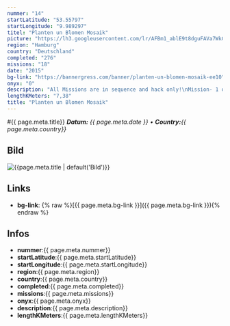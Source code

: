 ```yaml
---
nummer: "14"
startLatitude: "53.55797"
startLongitude: "9.989297"
titel: "Planten un Blomen Mosaik"
picture: "https://lh3.googleusercontent.com/lr/AFBm1_ablE9t8dguFAVa7WkC20igXNC_CJ3d0McZzTG7KJhzuGBn9UfxHTPUdIFlps5ptwZvsB10lzlgMSPE0vTCpQa4bniIwVuFppgUzhPYfAZihqPwwQi8NdcdLYJkLluUbsmpLR2-FfQ-o2sy6AwCYysvuisy3KdwZA73of1fql_Q-bygNBnRUiZIshLbsxqqsm8XbhLEO_RZArsxgL02Bimb7zLkQbjFR22uVJeg9XNy-_7-wTJ7Xy0xcI9wOQJ16bdnOaOm0S3_uJwHEcj9N7sPAxAtdfqDavp8j3vZ4GEJ-TXbKNddv6mxuu5Fpo7mOjadBBhK20BW630oP6nebO8MWvvZBe_L2jxXHvckIybLOuPsMTT3Q3MKBVcVv5jW2kUYyQhZQnkAN8Q5q4jgDU-yBERRyQCC3W_PocDN1cqoCWQ29RvCWPz2oMZPzQKYpnDYDg9hdNve7kWpaezKhubVFL8K2-IqUhCPuYvjyO7P0LRcrUQtI0ew7STHOo2pCIrgwAdOgMkwtFrIZPFOrKYcbdtJ4yTpFH_SXaiuCTFH5sBNAPwG6GfF8UOg8ezPRObT3-7BL1gALxgAOERl5Scp50sV-jfxQ5Hy_a0ANWUdpz6yZ9pFHj5y54ToEF8j23O61CEwVjcRxTberVg3f4hraaMU2ctAL8jjEMu3TOcDoivcaxQxslcTdB0VQ5D8aV5o5zpyfA"
region: "Hamburg"
country: "Deutschland"
completed: "276"
missions: "18"
date: "2015"
bg-link: "https://bannergress.com/banner/planten-un-blomen-mosaik-ee10"
onyx: "0"
description: "All Missions are in sequence and hack only!\nMission- 1 of 18\nLocation- Hamburg Germany\nOpening Hours\nJan-Mar | 7–20 Uhr\nApr | 7–22 Uhr\nMay–Sep | 7-23 Uhr\nOct–Dec | 7–20 Uhr"
lengthKMeters: "7,38"
title: "Planten un Blomen Mosaik"
---
```


#{{ page.meta.title}}
_**Datum:** {{ page.meta.date }} • **Country:**{{ page.meta.country}}_

## Bild
![{{page.meta.title | default('Bild')}}]({{page.meta.picture}})

## Links
- **bg-link**: {% raw %}[{{ page.meta.bg-link }}]({{ page.meta.bg-link }}){% endraw %}

## Infos
- **nummer**:{{ page.meta.nummer}}
- **startLatitude**:{{ page.meta.startLatitude}}
- **startLongitude**:{{ page.meta.startLongitude}}
- **region**:{{ page.meta.region}}
- **country**:{{ page.meta.country}}
- **completed**:{{ page.meta.completed}}
- **missions**:{{ page.meta.missions}}
- **onyx**:{{ page.meta.onyx}}
- **description**:{{ page.meta.description}}
- **lengthKMeters**:{{ page.meta.lengthKMeters}}

